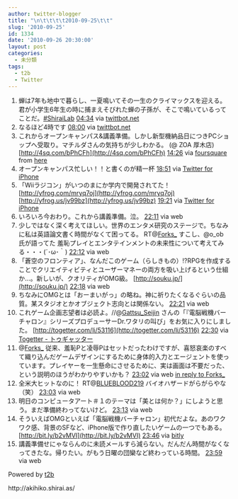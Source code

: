 ```yaml
---
author: twitter-blogger
title: "\n\t\t\t\t2010-09-25\t\t"
slug: '2010-09-25'
id: 1334
date: '2010-09-26 20:30:00'
layout: post
categories:
  - 未分類
tags:
  - t2b
  - Twitter
---
```


<div xmlns:georss="http://www.georss.org/georss">

1.  <span><span>蝉は7年も地中で暮らし、一夏鳴いてその一生のクライマックスを迎える。君が小学生6年生の時に捕まえそびれた蝉の子孫が、そこで鳴いているってことだ。[#ShiraiLab](http://twitter.com/search?q=%23ShiraiLab "#ShiraiLab")</span> <span>[<span>04:34</span>](http://twitter.com/o_ob/status/25508065485) <span>via [twittbot.net](http://twittbot.net/)</span></span></span>
2.  <span><span>なるほど4時です</span> <span>[<span>08:00</span>](http://twitter.com/o_ob/status/25523384586) <span>via [twittbot.net](http://twittbot.net/)</span></span></span>
3.  <span><span>これからオープンキャンパス&講義準備。しかし新型機納品日につきPCショップへ受取り。マチルダさんの気持ちが少しわかる。 (@ ZOA 厚木店) [http://4sq.com/bPhCFh](http://4sq.com/bPhCFh)</span> <span>[<span>14:26</span>](http://twitter.com/o_ob/status/25547799395) <span>via [foursquare](http://foursquare.com)</span> from [here<span></span>](http://maps.google.com/maps?q=35.50367076,139.36038673)</span></span>
4.  <span><span>オープンキャンパス忙しい！！と書くのが精一杯</span> <span>[<span>18:51</span>](http://twitter.com/o_ob/status/25565843540) <span>via [Twitter for iPhone](http://twitter.com/)</span></span></span>
5.  <span><span>「Wiiラジコン」がいつのまにか学内で開発されてた！ [http://yfrog.com/mryq7oj](http://yfrog.com/mryq7oj) [http://yfrog.us/jv99bz](http://yfrog.us/jv99bz)</span> <span>[<span>19:21</span>](http://twitter.com/o_ob/status/25567490763) <span>via [Twitter for iPhone](http://twitter.com/)</span></span></span>
6.  <span><span>いろいろ今おわり。これから講義準備。泣。</span> <span>[<span>22:11</span>](http://twitter.com/o_ob/status/25575654420) <span>via web</span></span></span>
7.  <span><span>少しではなく深く考えてほしい。世界のエンタメ研究のステージで。ちなみに私は英語論文書く時間がなくて困ってる。 RT@[Forks_](http://twitter.com/Forks_ "Forks_") すこし、@o_ob 氏が語ってた 羞恥プレイとエンタテインメントの未来性について考えてみる・・・(´･ω･｀)</span> <span>[<span>22:12</span>](http://twitter.com/o_ob/status/25575706011) <span>via web</span></span></span>
8.  <span><span>「蒼空のフロンティア」、なんだこのゲーム（らしきもの）!?RPGを作成することでクリエイティビティとユーザーマネーの両方を吸い上げるという仕組か…。新しいが、クオリティがOMG級。 [http://souku.jp/](http://souku.jp/)</span> <span>[<span>22:18</span>](http://twitter.com/o_ob/status/25576005041) <span>via web</span></span></span>
9.  <span><span>ちなみにOMGとは「おーまいがっ」の略ね。神に祈りたくなるぐらいの品質。某スタジオとかオブジェクト志向とは関係ない。</span> <span>[<span>22:21</span>](http://twitter.com/o_ob/status/25576098896) <span>via web</span></span></span>
10.  <span><span>これゲーム企画志望者は必読よ。//@[Gattsu_Seijin](http://twitter.com/Gattsu_Seijin "Gattsu_Seijin") さんの「『電脳戦機バーチャロン』シリーズプロデューサーDr.ワタリの叫び」をお気に入りにしました。 [http://togetter.com/li/53116](http://togetter.com/li/53116)</span> <span>[<span>22:30</span>](http://twitter.com/o_ob/status/25576542473) <span>via [Togetter - トゥギャッター](http://togetter.com)</span></span></span>
11.  <span><span>@[Forks_](http://twitter.com/Forks_ "Forks_") 従来、羞恥Pと凌辱Pはセットだったわけですが、喜怒哀楽のすべて織り込んだゲームデザインにするために身体的入力とエージェントを使っています。プレイヤーを一生懸命にさせるために、実は画面は不要だった、という説明のほうがわかりやすいかも？</span> <span>[<span>23:02</span>](http://twitter.com/o_ob/status/25578056408) <span>via web</span> [in reply to Forks_](http://twitter.com/Forks_/status/25576635156)</span></span>
12.  <span><span>全米大ヒットなのに！ RT@[BLUEBLOOD219](http://twitter.com/BLUEBLOOD219 "BLUEBLOOD219") バイオハザードがらがらやな（笑）</span> <span>[<span>23:03</span>](http://twitter.com/o_ob/status/25578115541) <span>via web</span></span></span>
13.  <span><span>明日のコンピュータアート＃１のテーマは「美とは何か？」にしようと思う。まだ準備終わってないけど。</span> <span>[<span>23:13</span>](http://twitter.com/o_ob/status/25578566036) <span>via web</span></span></span>
14.  <span><span>そういえばOMGといえば「電脳戦機バーチャロン」初代だよな。あのワクワク感、背景のSFなど、iPhone版で作り直したいゲームの一つでもある。 [http://bit.ly/b2vMVI](http://bit.ly/b2vMVI)</span> <span>[<span>23:46</span>](http://twitter.com/o_ob/status/25580133998) <span>via [bitly](http://bit.ly)</span></span></span>
15.  <span><span>講義準備せにゃならんのに未読メールすら減らない。だんだん時間がなくなってきたな。帰りたい。がもう日曜の団欒など終わっている時間。</span> <span>[<span>23:59</span>](http://twitter.com/o_ob/status/25580742873) <span>via web</span></span></span>

</div>

Powered by [t2b](http://t2b.utilz.jp/)

<div>http://akihiko.shirai.as/</div>